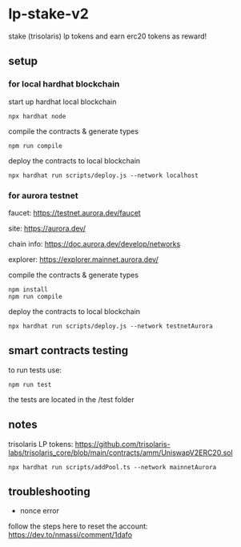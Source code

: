 # lp-stake-v2

stake (trisolaris) lp tokens and earn erc20 tokens as reward!

## setup 

### for local hardhat blockchain

start up hardhat local blockchain

```
npx hardhat node 
```

compile the contracts & generate types

```
npm run compile
```

deploy the contracts to local blockchain

```
npx hardhat run scripts/deploy.js --network localhost
```

### for aurora testnet

faucet: https://testnet.aurora.dev/faucet

site: https://aurora.dev/

chain info: https://doc.aurora.dev/develop/networks

explorer: https://explorer.mainnet.aurora.dev/

compile the contracts & generate types

```
npm install
npm run compile
```

deploy the contracts to local blockchain

```
npx hardhat run scripts/deploy.js --network testnetAurora
```

## smart contracts testing

to run tests use: 

```
npm run test
```

the tests are located in the /test folder

## notes

trisolaris LP tokens: 
https://github.com/trisolaris-labs/trisolaris_core/blob/main/contracts/amm/UniswapV2ERC20.sol

```
npx hardhat run scripts/addPool.ts --network mainnetAurora
```

## troubleshooting

- nonce error

follow the steps here to reset the account: https://dev.to/nmassi/comment/1dafo

